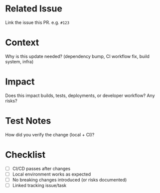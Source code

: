 <!-- Chore/Infra Pull Request Template -->
# Related Issue
Link the issue this PR. e.g. `#123`

# Context
Why is this update needed? (dependency bump, CI workflow fix, build system, infra)

# Impact
Does this impact builds, tests, deployments, or developer workflow? Any risks?

# Test Notes
How did you verify the change (local + CI)?

# Checklist
- [ ] CI/CD passes after changes
- [ ] Local environment works as expected
- [ ] No breaking changes introduced (or risks documented)
- [ ] Linked tracking issue/task

